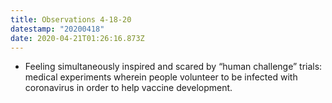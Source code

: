 ```yaml
---
title: Observations 4-18-20
datestamp: "20200418"
date: 2020-04-21T01:26:16.873Z
---
```

- Feeling simultaneously inspired and scared by “human challenge” trials: medical experiments wherein people volunteer to be infected with coronavirus in order to help vaccine development.